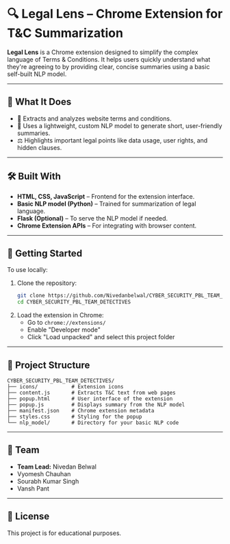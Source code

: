 # 🔍 Legal Lens – Chrome Extension for T&C Summarization

**Legal Lens** is a Chrome extension designed to simplify the complex language of Terms & Conditions. It helps users quickly understand what they're agreeing to by providing clear, concise summaries using a basic self-built NLP model.

---

## 📌 What It Does

- 📃 Extracts and analyzes website terms and conditions.
- 🧠 Uses a lightweight, custom NLP model to generate short, user-friendly summaries.
- ⚖️ Highlights important legal points like data usage, user rights, and hidden clauses.

---

## 🛠️ Built With

- **HTML, CSS, JavaScript** – Frontend for the extension interface.
- **Basic NLP model (Python)** – Trained for summarization of legal language.
- **Flask (Optional)** – To serve the NLP model if needed.
- **Chrome Extension APIs** – For integrating with browser content.

---

## 🚀 Getting Started

To use locally:

1. Clone the repository:
   ```sh
   git clone https://github.com/Nivedanbelwal/CYBER_SECURITY_PBL_TEAM_DETECTIVES.git
   cd CYBER_SECURITY_PBL_TEAM_DETECTIVES
   ```
2. Load the extension in Chrome:
   - Go to `chrome://extensions/`
   - Enable "Developer mode"
   - Click "Load unpacked" and select this project folder

---

## 📁 Project Structure

```
CYBER_SECURITY_PBL_TEAM_DETECTIVES/
├── icons/           # Extension icons
├── content.js       # Extracts T&C text from web pages
├── popup.html       # User interface of the extension
├── popup.js         # Displays summary from the NLP model
├── manifest.json    # Chrome extension metadata
├── styles.css       # Styling for the popup
└── nlp_model/       # Directory for your basic NLP code
```

---

## 👥 Team
- **Team Lead:** Nivedan Belwal
- Vyomesh Chauhan
- Sourabh Kumar Singh
- Vansh Pant

---

## 📄 License
This project is for educational purposes. 